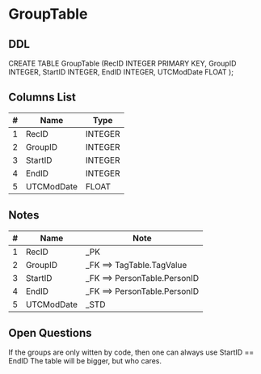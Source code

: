 # GroupTable

## DDL

CREATE TABLE GroupTable (RecID INTEGER PRIMARY KEY, GroupID INTEGER, StartID INTEGER, EndID INTEGER, UTCModDate FLOAT );

## Columns List

| #  | Name          | Type      |
|----|---------------|-----------|
| 1  | RecID         | INTEGER   |
| 2  | GroupID       | INTEGER   |
| 3  | StartID       | INTEGER   |
| 4  | EndID         | INTEGER   |
| 5  | UTCModDate    | FLOAT     |

## Notes

| #  | Name          | Note      |
|----|---------------|-----------|
| 1  | RecID         | _PK
| 2  | GroupID       | _FK ==> TagTable.TagValue
| 3  | StartID       | _FK ==> PersonTable.PersonID
| 4  | EndID         | _FK ==> PersonTable.PersonID
| 5  | UTCModDate    | _STD

## Open Questions

If the groups are only witten by code, then one can always use StartID == EndID
The table will be bigger, but who cares.

